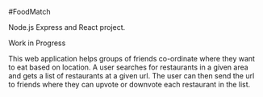 #FoodMatch

Node.js Express and React project.

Work in Progress

This web application helps groups of friends co-ordinate where they want to eat
based on location. A user searches for restaurants in a given area and gets
a list of restaurants at a given url. The user can then send the url to friends
where they can upvote or downvote each restaurant in the list.
